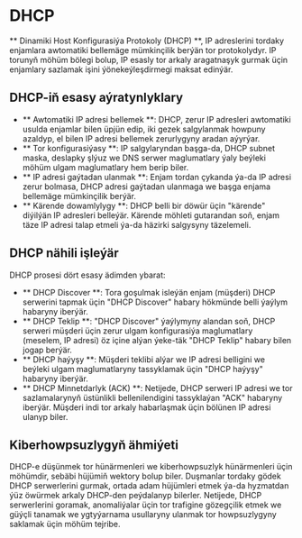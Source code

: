 # DHCP

** Dinamiki Host Konfigurasiýa Protokoly (DHCP) **, IP adreslerini tordaky enjamlara awtomatiki bellemäge mümkinçilik berýän tor protokolydyr. IP torunyň möhüm bölegi bolup, IP esasly tor arkaly aragatnaşyk gurmak üçin enjamlary sazlamak işini ýönekeýleşdirmegi maksat edinýär.

## DHCP-iň esasy aýratynlyklary

- ** Awtomatiki IP adresi bellemek **: DHCP, zerur IP adresleri awtomatiki usulda enjamlar bilen üpjün edip, iki gezek salgylanmak howpuny azaldyp, el bilen IP adresi bellemek zerurlygyny aradan aýyrýar.
- ** Tor konfigurasiýasy **: IP salgylaryndan başga-da, DHCP subnet maska, deslapky şlýuz we DNS serwer maglumatlary ýaly beýleki möhüm ulgam maglumatlary hem berip biler.
- ** IP adresi gaýtadan ulanmak **: Enjam tordan çykanda ýa-da IP adresi zerur bolmasa, DHCP adresi gaýtadan ulanmaga we başga enjama bellemäge mümkinçilik berýär.
- ** Kärende dowamlylygy **: DHCP belli bir döwür üçin "kärende" diýilýän IP adresleri belleýär. Kärende möhleti gutarandan soň, enjam täze IP adresi talap etmeli ýa-da häzirki salgysyny täzelemeli.

## DHCP nähili işleýär

DHCP prosesi dört esasy ädimden ybarat:

- ** DHCP Discover **: Tora goşulmak isleýän enjam (müşderi) DHCP serwerini tapmak üçin "DHCP Discover" habary hökmünde belli ýaýlym habaryny iberýär.
- ** DHCP Teklip **: "DHCP Discover" ýaýlymyny alandan soň, DHCP serweri müşderi üçin zerur ulgam konfigurasiýa maglumatlary (meselem, IP adresi) öz içine alýan ýeke-täk "DHCP Teklip" habary bilen jogap berýär.
- ** DHCP haýyşy **: Müşderi teklibi alýar we IP adresi belligini we beýleki ulgam maglumatlaryny tassyklamak üçin "DHCP haýyşy" habaryny iberýär.
- ** DHCP Minnetdarlyk (ACK) **: Netijede, DHCP serweri IP adresi we tor sazlamalarynyň üstünlikli bellenilendigini tassyklaýan "ACK" habaryny iberýär. Müşderi indi tor arkaly habarlaşmak üçin bölünen IP adresi ulanyp biler.

## Kiberhowpsuzlygyň ähmiýeti

DHCP-e düşünmek tor hünärmenleri we kiberhowpsuzlyk hünärmenleri üçin möhümdir, sebäbi hüjümiň wektory bolup biler. Duşmanlar tordaky gödek DHCP serwerlerini gurmak, ortada adam hüjümleri etmek ýa-da hyzmatdan ýüz öwürmek arkaly DHCP-den peýdalanyp bilerler. Netijede, DHCP serwerlerini goramak, anomaliýalar üçin tor trafigine gözegçilik etmek we güýçli tanamak we ygtyýarnama usullaryny ulanmak tor howpsuzlygyny saklamak üçin möhüm tejribe.